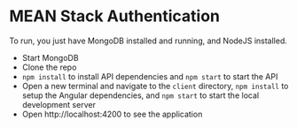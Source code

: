 # MEAN Stack Authentication

To run, you just have MongoDB installed and running, and NodeJS installed.

- Start MongoDB
- Clone the repo
- `npm install` to install API dependencies and `npm start` to start the API
- Open a new terminal and navigate to the `client` directory, `npm install` to setup the Angular dependencies, and `npm start` to start the local development server
- Open http://localhost:4200 to see the application
